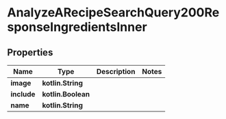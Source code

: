 
# AnalyzeARecipeSearchQuery200ResponseIngredientsInner

## Properties
| Name | Type | Description | Notes |
| ------------ | ------------- | ------------- | ------------- |
| **image** | **kotlin.String** |  |  |
| **include** | **kotlin.Boolean** |  |  |
| **name** | **kotlin.String** |  |  |



